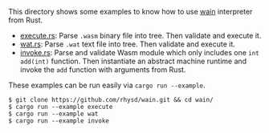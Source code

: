 This directory shows some examples to know how to use [wain](https://github.com/rhysd/wain) interpreter
from Rust.

- [execute.rs](./execute.rs): Parse `.wasm` binary file into tree. Then validate and execute it.
- [wat.rs](./execute.rs): Parse `.wat` text file into tree. Then validate and execute it.
- [invoke.rs](./invoke.rs): Parse and validate Wasm module which only includes one `int add(int)`
  function. Then instantiate an abstract machine runtime and invoke the `add` function with
  arguments from Rust.

These examples can be run easily via `cargo run --example`.

```
$ git clone https://github.com/rhysd/wain.git && cd wain/
$ cargo run --example execute
$ cargo run --example wat
$ cargo run --example invoke
```
